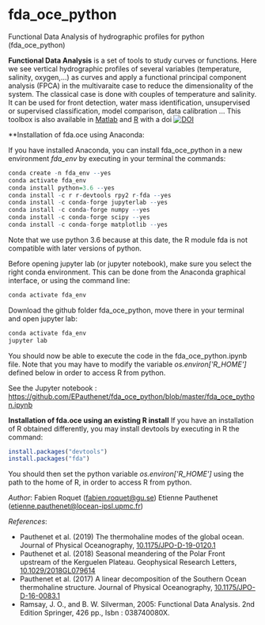 # fda_oce_python
Functional Data Analysis of hydrographic profiles for python (fda_oce_python)

**Functional Data Analysis** is a set of tools to study curves or functions. Here we see vertical hydrographic profiles of several variables (temperature, salinity, oxygen,...) as curves and apply a functional principal component analysis (FPCA) in the multivaraite case to reduce the dimensionality of the system. The classical case is done with couples of temperature and salinity. It can be used for front detection, water mass identification, unsupervised or supervised classification, model comparison, data calibration ... This toolbox is also available in [Matlab](https://github.com/EPauthenet/fda.oceM) and [R](https://github.com/EPauthenet/fda.oce) with a doi [![DOI](https://zenodo.org/badge/DOI/10.5281/zenodo.4073123.svg)](https://doi.org/10.5281/zenodo.4073123)

**Installation of fda.oce using Anaconda:

If you have installed Anaconda, you can install fda_oce_python in a new environment *fda_env* by executing in your terminal the commands:
``` r
conda create -n fda_env --yes
conda activate fda_env
conda install python=3.6 --yes
conda install -c r r-devtools rpy2 r-fda --yes
conda install -c conda-forge jupyterlab --yes
conda install -c conda-forge numpy --yes
conda install -c conda-forge scipy --yes
conda install -c conda-forge matplotlib --yes
```
Note that we use python 3.6 because at this date, the R module fda is not compatible with later versions of python.

Before opening jupyter lab (or jupyter notebook), make sure you select the right conda environment. This can be done from the Anaconda graphical interface, or using the command line:
``` r
conda activate fda_env
```

Download the github folder fda_oce_python, move there in your terminal and open jupyter lab:
``` r
conda activate fda_env
jupyter lab
```

You should now be able to execute the code in the fda_oce_python.ipynb file. Note that you may have to modify the variable *os.environ['R_HOME']* defined below in order to access R from python.

See the Jupyter notebook : https://github.com/EPauthenet/fda_oce_python/blob/master/fda_oce_python.ipynb

**Installation of fda.oce using an existing R install** If you have an installation of R obtained differently, you may install devtools by executing in R the command:
``` r
install.packages("devtools")
install.packages("fda")
```
You should then set the python variable *os.environ['R_HOME']* using the path to the home of R, in order to access R from python.


*Author*:
Fabien Roquet (fabien.roquet@gu.se)
Etienne Pauthenet (etienne.pauthenet@locean-ipsl.upmc.fr)

*References*: 
- Pauthenet et al. (2019) The thermohaline modes of the global ocean. Journal of Physical Oceanography, [10.1175/JPO-D-19-0120.1](https://doi.org/10.1175/JPO-D-19-0120.1)
- Pauthenet et al. (2018) Seasonal meandering of the Polar Front upstream of the Kerguelen Plateau. Geophysical Research Letters, [10.1029/2018GL079614](https://doi.org/10.1029/2018GL079614)
- Pauthenet et al. (2017) A linear decomposition of the Southern Ocean thermohaline structure. Journal of Physical Oceanography, [10.1175/JPO-D-16-0083.1](http://dx.doi.org/10.1175/JPO-D-16-0083.1)
- Ramsay, J. O., and B. W. Silverman, 2005: Functional Data Analysis. 2nd Edition Springer, 426 pp., Isbn : 038740080X.

